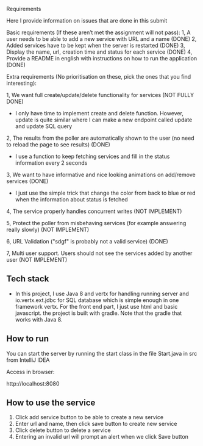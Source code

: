 Requirements

Here I provide information on issues that are done in this submit

Basic requirements (If these aren’t met the assignment will not pass):
1, A user needs to be able to add a new service with URL and a name   (DONE)
2, Added services have to be kept when the server is restarted        (DONE)
3, Display the name, url, creation time and status for each service   (DONE)
4, Provide a README in english with instructions on how to run the application (DONE)



Extra requirements (No prioritisation on these, pick the ones that you find interesting):

1, We want full create/update/delete functionality for services                                                 (NOT FULLY DONE)
  + I only have time to implement create and delete function.  However, update is quite similar 
  where I can make a new endpoint called update and update SQL query
  
2, The results from the poller are automatically shown to the user (no need to reload the page to see results)  (DONE)
  + I use a function to keep fetching services and fill in the status information every 2 seconds

3, We want to have informative and nice looking animations on add/remove services                               (DONE)
  + I just use the simple trick that change the color from back to blue or red when the information 
  about status is fetched

4, The service properly handles concurrent writes                                                               (NOT IMPLEMENT)

5, Protect the poller from misbehaving services (for example answering really slowly)                           (NOT IMPLEMENT)

6, URL Validation ("sdgf" is probably not a valid service)                                                      (DONE)

7, Multi user support. Users should not see the services added by another user                                  (NOT IMPLEMENT)

## Tech stack

- In this project, I use Java 8 and vertx for handling running server and io.vertx.ext.jdbc for SQL database which is simple
enough in one framework vertx. For the front end part, I just use html and basic javascript.
the project is built with gradle. Note that the gradle that works with Java 8.

## How to run

You can start the server by running the start class in the file Start.java in src from IntelliJ IDEA

Access in browser:

http://localhost:8080

## How to use the service

1. Click add service button to be able to create a new service 
2. Enter url and name, then click save button to create new service
3. Click delete button to delete a service
4. Entering an invalid url will prompt an alert when we click Save button

